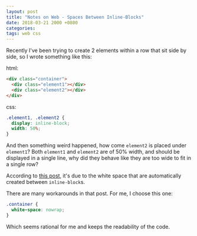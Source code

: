 ```yaml
---
layout: post
title: "Notes on Web - Spaces Between Inline-Blocks"
date: 2018-03-21 2000 +0800
categories:
tags: web css
---
```


Recently I've been trying to create 2 elements within a row that sit side by side, so I wrote something like this:

html:
``` html
<div class="container">
  <div class="element1"></div>
  <div class="element2"></div>
</div>
```
css:
``` css
.element1, .element2 {
  display: inline-block;
  width: 50%;
}
```

And then something weird happened, how come ```element2``` is placed under ```element1```? Both ```element1``` and ```element2``` are of 50% width, and should be displayed in a single line, why did they behave like they are too wide to fit in a single row?

According to [this post](https://stackoverflow.com/questions/6871996/two-inline-block-width-50-elements-wrap-to-second-line), it's due to the white space that are automatically created between ```inline-block```s.

There are many workarounds in that post. For me, I choose this one:
``` css
.container {
  white-space: nowrap;
}
```

Which seems rational for me and keeps the readability of the code.
